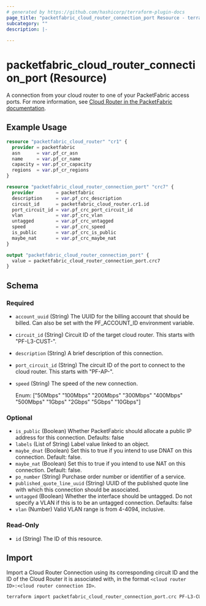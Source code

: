 ```yaml
---
# generated by https://github.com/hashicorp/terraform-plugin-docs
page_title: "packetfabric_cloud_router_connection_port Resource - terraform-provider-packetfabric"
subcategory: ""
description: |-
  
---
```


# packetfabric_cloud_router_connection_port (Resource)

A connection from your cloud router to one of your PacketFabric access ports. For more information, see [Cloud Router in the PacketFabric documentation](https://docs.packetfabric.com/cr/).

## Example Usage

```terraform
resource "packetfabric_cloud_router" "cr1" {
  provider = packetfabric
  asn      = var.pf_cr_asn
  name     = var.pf_cr_name
  capacity = var.pf_cr_capacity
  regions  = var.pf_cr_regions
}

resource "packetfabric_cloud_router_connection_port" "crc7" {
  provider        = packetfabric
  description     = var.pf_crc_description
  circuit_id      = packetfabric_cloud_router.cr1.id
  port_circuit_id = var.pf_crc_port_circuit_id
  vlan            = var.pf_crc_vlan
  untagged        = var.pf_crc_untagged
  speed           = var.pf_crc_speed
  is_public       = var.pf_crc_is_public
  maybe_nat       = var.pf_crc_maybe_nat
}

output "packetfabric_cloud_router_connection_port" {
  value = packetfabric_cloud_router_connection_port.crc7
}
```

<!-- schema generated by tfplugindocs -->
## Schema

### Required

- `account_uuid` (String) The UUID for the billing account that should be billed. Can also be set with the PF_ACCOUNT_ID environment variable.
- `circuit_id` (String) Circuit ID of the target cloud router. This starts with "PF-L3-CUST-".
- `description` (String) A brief description of this connection.
- `port_circuit_id` (String) The circuit ID of the port to connect to the cloud router. This starts with "PF-AP-".
- `speed` (String) The speed of the new connection.

	Enum: ["50Mbps" "100Mbps" "200Mbps" "300Mbps" "400Mbps" "500Mbps" "1Gbps" "2Gbps" "5Gbps" "10Gbps"]

### Optional

- `is_public` (Boolean) Whether PacketFabric should allocate a public IP address for this connection. Defaults: false
- `labels` (List of String) Label value linked to an object.
- `maybe_dnat` (Boolean) Set this to true if you intend to use DNAT on this connection. Default: false.
- `maybe_nat` (Boolean) Set this to true if you intend to use NAT on this connection. Default: false.
- `po_number` (String) Purchase order number or identifier of a service.
- `published_quote_line_uuid` (String) UUID of the published quote line with which this connection should be associated.
- `untagged` (Boolean) Whether the interface should be untagged. Do not specify a VLAN if this is to be an untagged connection. Defaults: false
- `vlan` (Number) Valid VLAN range is from 4-4094, inclusive.

### Read-Only

- `id` (String) The ID of this resource.



## Import

Import a Cloud Router Connection using its corresponding circuit ID and the ID of the Cloud Router it is associated with, in the format `<cloud router ID>:<cloud router connection ID>`.

```bash
terraform import packetfabric_cloud_router_connection_port.crc PF-L3-CUST-1700239:PF-L3-CON-2980512
```